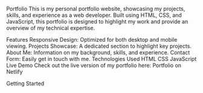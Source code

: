 Portfolio
This is my personal portfolio website, showcasing my projects, skills, and experience as a web developer. Built using HTML, CSS, and JavaScript, this portfolio is designed to highlight my work and provide an overview of my technical expertise.

Features
Responsive Design: Optimized for both desktop and mobile viewing.
Projects Showcase: A dedicated section to highlight key projects.
About Me: Information on my background, skills, and experience.
Contact Form: Easily get in touch with me.
Technologies Used
HTML
CSS
JavaScript
Live Demo
Check out the live version of my portfolio here: Portfolio on Netlify

Getting Started

